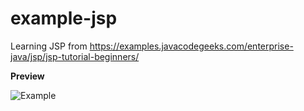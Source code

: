 # example-jsp
Learning JSP from https://examples.javacodegeeks.com/enterprise-java/jsp/jsp-tutorial-beginners/

**Preview**

![Example](https://github.com/pyhoon/jspexample/blob/master/jspexample.png)
